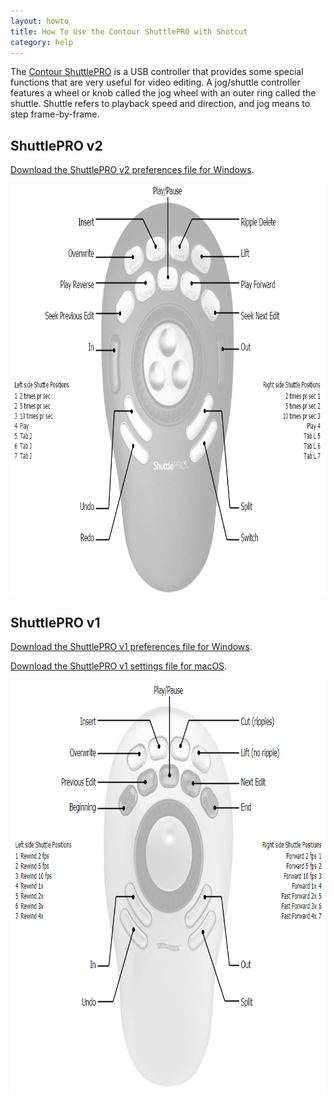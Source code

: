 ```yaml
---
layout: howto
title: How To Use the Contour ShuttlePRO with Shotcut
category: help
---
```


The [Contour ShuttlePRO](http://www.amazon.com/gp/product/B00027X2YM/ref=as_li_tl?ie=UTF8&camp=1789&creative=390957&creativeASIN=B00027X2YM&linkCode=as2&tag=shotvideedit-20&linkId=NH7YGQ27CG4JCFEQ)
is a USB controller that provides some special functions that are very
useful for video editing. A jog/shuttle controller features a wheel or
knob called the jog wheel with an outer ring called the shuttle. Shuttle
refers to playback speed and direction, and jog means to step
frame-by-frame.

## ShuttlePRO v2

[Download the ShuttlePRO v2 preferences file for Windows](Shotcut_ContourShuttleProV2.pref).

<img width="842" height="657" alt="Contour-to-Shotcut button mappings"
src="Shotcut_ContourShuttleProV2_settings.png">

## ShuttlePRO v1

[Download the ShuttlePRO v1 preferences file for Windows](Shotcut_ContourShuttleProV1.pref).

[Download the ShuttlePRO v1 settings file for macOS](Shotcut_ContourShuttleProV1.shuttleSettings).

<img width="831" height="661" alt="Contour-to-Shotcut button mappings"
src="Shotcut_ContourShuttleProV1_settings.png">
